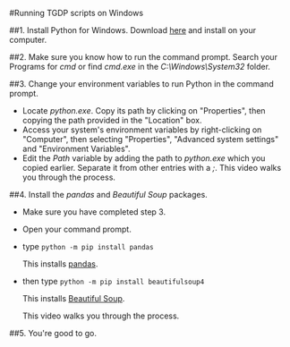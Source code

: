 #Running TGDP scripts on Windows

##1. Install Python for Windows.
Download [here](https://www.python.org/) and install on your computer. 

##2. Make sure you know how to run the command prompt. 
Search your Programs for *cmd* or find *cmd.exe* in the *C:\Windows\System32* folder. 

##3. Change your environment variables to run Python in the command prompt. 
- Locate *python.exe*. Copy its path by clicking on "Properties", then copying the path provided in the "Location" box. 
- Access your system's environment variables by right-clicking on "Computer", then selecting "Properties", 
"Advanced system settings" and "Environment Variables". 
- Edit the *Path* variable by adding the path to *python.exe* which you copied earlier. Separate it from other entries with a *;*. 
This video walks you through the process. 

##4. Install the *pandas* and *Beautiful Soup* packages. 
- Make sure you have completed step 3. 
- Open your command prompt. 
- type
`python -m pip install pandas`

  This installs [pandas](http://pandas.pydata.org/pandas-docs/stable/). 

- then type
`python -m pip install beautifulsoup4`

  This installs [Beautiful Soup](https://www.crummy.com/software/BeautifulSoup/). 
  
  This video walks you through the process. 

##5. You're good to go. 
